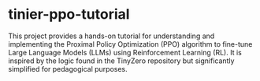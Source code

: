 # tinier-ppo-tutorial
This project provides a hands-on tutorial for understanding and implementing the Proximal Policy Optimization (PPO) algorithm to fine-tune Large Language Models (LLMs) using Reinforcement Learning (RL). It is inspired by the logic found in the TinyZero repository but significantly simplified for pedagogical purposes.
